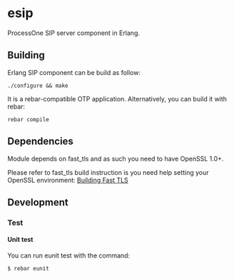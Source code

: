 # esip

ProcessOne SIP server component in Erlang.

## Building

Erlang SIP component can be build as follow:

    ./configure && make

It is a rebar-compatible OTP application. Alternatively, you can build
it with rebar:

    rebar compile

## Dependencies

Module depends on fast_tls and as such you need to have OpenSSL 1.0+.

Please refer to fast_tls build instruction is you need help setting
your OpenSSL environment:
[Building Fast TLS](https://github.com/processone/fast_tls/blob/master/README.md#generic-build)

## Development

### Test

#### Unit test

You can run eunit test with the command:

    $ rebar eunit
